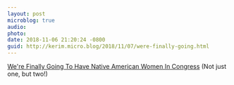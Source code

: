 ```yaml
---
layout: post
microblog: true
audio: 
photo: 
date: 2018-11-06 21:20:24 -0800
guid: http://kerim.micro.blog/2018/11/07/were-finally-going.html
---
```

[We're Finally Going To Have Native American Women In Congress](https://www.huffingtonpost.com/entry/native-american-women-congress-deb-haaland-sharice-davids_us_5bd9c0fbe4b019a7ab59253e) (Not just one, but two!)

